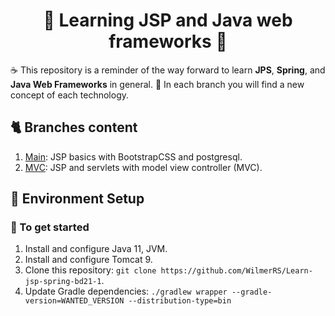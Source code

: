 <h1 align="center"> 🐝<strong> Learning JSP and Java web frameworks </strong>🎯 </h1>

☕ This repository is a reminder of the way forward to learn **JPS**, **Spring**, and **Java Web Frameworks** in general. 🤯 In each branch you will find a new concept of each technology. 

## 🐈 Branches content

   1. [Main](https://github.com/WilmerRS/Learn-jsp-spring-bd21-1/tree/main): JSP basics with BootstrapCSS and postgresql.
   2. [MVC](https://github.com/WilmerRS/Learn-jsp-spring-bd21-1/tree/mvc): JSP and servlets with model view controller (MVC).
 
## 🚀 Environment Setup

### 🐉 To get started

1. Install and configure Java 11, JVM.
2. Install and configure Tomcat 9.
3. Clone this repository: `git clone https://github.com/WilmerRS/Learn-jsp-spring-bd21-1`.
4. Update Gradle dependencies: `./gradlew wrapper --gradle-version=WANTED_VERSION --distribution-type=bin`
